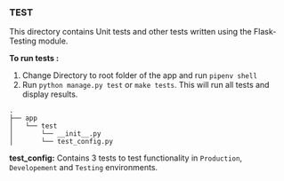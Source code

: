 ### TEST


This directory contains Unit tests and other tests written using the Flask-Testing module.

**To run tests :** 
1. Change Directory to root folder of the app and run `pipenv shell`
2. Run `python manage.py test` or `make tests`. This will run all tests and display results. 

```` 
.
├── app
│   └── test
│       └── __init__.py
│       └── test_config.py

````

**test_config:** Contains 3 tests to test functionality in `Production`, `Developement` and `Testing` environments. 




